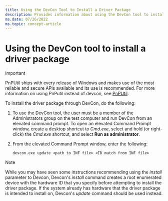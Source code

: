 ```yaml
---
title: Using the DevCon Tool to Install a Driver Package
description: Provides information about using the DevCon tool to install a driver package.
ms.date: 07/26/2022
ms.topic: concept-article
---
```


# Using the DevCon tool to install a driver package

> [!IMPORTANT]
> PnPUtil ships with every release of Windows and makes use of the most reliable and secure APIs available and its use is recommended. For more information on using PnPutil instead of devcon, see [PnPUtil](../devtest/pnputil.md).

To install the driver package through DevCon, do the following:

1. To use the DevCon tool, the user must be a member of the Administrators group on the test computer and run DevCon from an elevated command prompt. To open an elevated Command Prompt window, create a desktop shortcut to *Cmd.exe*, select and hold (or right-click) the *Cmd.exe* shortcut, and select **Run as administrator**.

1. From the elevated Command Prompt window, enter the following:

    ```console
    devcon.exe update <path to INF file> <ID match from INF file>
    ```

> [!NOTE]
> While you may have seen some instructions recommending using the *install* parameter to Devcon, Devcon's *install* command creates a root enumerated device with the hardware ID that you specify before attempting to install the driver package. If the system already has hardware that the driver package is intended to install on, Devcon's *update* command should be used instead.
